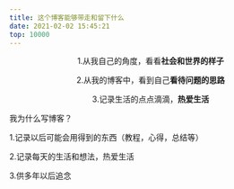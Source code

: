 ```yaml
---
title: 这个博客能够带走和留下什么
date: 2021-02-02 15:45:21
top: 10000
---
```


<p><center>1.从我自己的角度，看看<b>社会和世界的样子</b></center></p>

<p><center>2.从我的博客中，看到自己<b>看待问题的思路</b></center></p>

<p><center>3.记录生活的点点滴滴，<b>热爱生活</b></center></p>

<!--more-->

我为什么写博客？

1.记录以后可能会用得到的东西（教程，心得，总结等）

2.记录每天的生活和想法，热爱生活

3.供多年以后追念